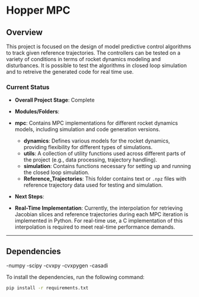 # Hopper MPC

## Overview

This project is focused on the design of model predictive control algorithms to track given reference trajectories. The controllers can be tested on a variety of conditions in terms of rocket dynamics modeling and disturbances.
It is possible to test the algorithms in closed loop simulation and to retreive the generated code for real time use.

### Current Status

- **Overall Project Stage**: Complete
- **Modules/Folders**:
- **mpc**: Contains MPC implementations for different rocket dynamics models, including simulation and code generation versions.
  - **dynamics**: Defines various models for the rocket dynamics, providing flexibility for different types of simulations.
  - **utils**: A collection of utility functions used across different parts of the project (e.g., data processing, trajectory handling).
  - **simulation**: Contains functions necessary for setting up and running the closed loop simulation.
  - **Reference_Trajectories**: This folder contains text or `.npz` files with reference trajectory data used for testing and simulation.


- **Next Steps**: 
- **Real-Time Implementation**: Currently, the interpolation for retrieving Jacobian slices and reference trajectories during each MPC iteration is implemented in Python. For real-time use, a C implementation of this interpolation is required to meet real-time performance demands.

---

## Dependencies
-numpy
-scipy
-cvxpy
-cvxpygen
-casadi

To install the dependencies, run the following command:

```bash
pip install -r requirements.txt